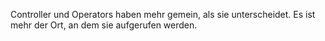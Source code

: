 Controller und Operators haben mehr gemein, als sie unterscheidet.
Es ist mehr der Ort, an dem sie aufgerufen werden.

